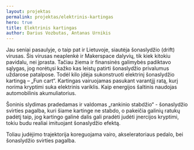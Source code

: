 ```yaml
---
layout: projektas
permalink: projektas/elektrinis-kartingas
hero: true
title: Elektrinis kartingas
author: Darius Vozbutas, Antanas Urnikis
---
```

Jau seniai pasaulyje, o taip pat ir Lietuvoje,  siautėja šonaslydžio (drift)
virusas. Šis virusas neaplenkė ir Makerspace dalyvių, tik kiek kitokiu pavidalu,
nei įprasta. Tačiau žiema ir finansinės galimybės padiktavo sąlygas, jog
norėtųsi kažko kas leistų patirti šonaslydžio privalumus uždarose patalpose.
Todėl kilo įdėja sukonstruoti elektrinį šonaslydžio kartingą – „Fun cart“.
Kartingas vairuojamas pasukant varantįjį ratą, kurį norima kryptimi suka
elektrinis variklis.  Kaip energijos šaltinis naudojas automobilinis
akumuliatorius.

Šoninis slydimas pradedamas ir valdomas „rankinio stabdžio“ - šonaslydžio
svirties pagalba, kuri šiame kartinge ne stabdo, o pakeičia galinių ratukų
padėtį taip, jog kartingo galinė dalis gali pradėti judėti įnercijos kryptimi,
tokiu budu realiai imituojant šonaslydžio efektą.

Toliau judėjimo trajektorija koreguojama vairo, akseleratoriaus pedalo, bei
šonaslydžio svirties pagalba.
